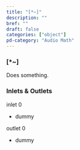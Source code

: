 ```yaml
---
title: "[*~]"
description: ""
bref: ""
draft: false
categories: ["object"]
pd-category: "Audio Math"
---
```


### [*~]

Does something.

### Inlets & Outlets

inlet 0

 - dummy

outlet 0

 - dummy
 
